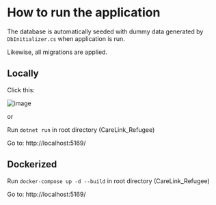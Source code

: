 # How to run the application
The database is automatically seeded with dummy data generated by 
```DbInitializer.cs```
when application is run. 

Likewise, all migrations are applied.

## Locally
Click this:

![image](https://github.com/user-attachments/assets/61df64d0-0ccf-49fd-bed3-d32aa9011209)

or

Run ```dotnet run``` in root directory (CareLink_Refugee)

Go to:
http://localhost:5169/
## Dockerized
Run ```docker-compose up -d --build``` in root directory (CareLink_Refugee)

Go to:
http://localhost:5169/
